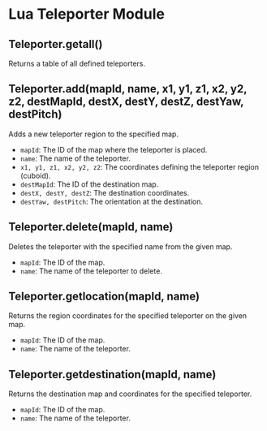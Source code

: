 # Lua Teleporter Module

## Teleporter.getall()
Returns a table of all defined teleporters.

## Teleporter.add(mapId, name, x1, y1, z1, x2, y2, z2, destMapId, destX, destY, destZ, destYaw, destPitch)
Adds a new teleporter region to the specified map.  
- `mapId`: The ID of the map where the teleporter is placed.  
- `name`: The name of the teleporter.  
- `x1, y1, z1, x2, y2, z2`: The coordinates defining the teleporter region (cuboid).  
- `destMapId`: The ID of the destination map.  
- `destX, destY, destZ`: The destination coordinates.  
- `destYaw, destPitch`: The orientation at the destination.

## Teleporter.delete(mapId, name)
Deletes the teleporter with the specified name from the given map.  
- `mapId`: The ID of the map.  
- `name`: The name of the teleporter to delete.

## Teleporter.getlocation(mapId, name)
Returns the region coordinates for the specified teleporter on the given map.  
- `mapId`: The ID of the map.  
- `name`: The name of the teleporter.

## Teleporter.getdestination(mapId, name)
Returns the destination map and coordinates for the specified teleporter.  
- `mapId`: The ID of the map.  
- `name`: The name of the teleporter.
